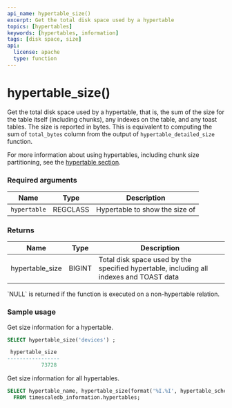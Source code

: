 ```yaml
---
api_name: hypertable_size()
excerpt: Get the total disk space used by a hypertable
topics: [hypertables]
keywords: [hypertables, information]
tags: [disk space, size]
api:
  license: apache
  type: function
---
```


# hypertable_size()

Get the total disk space used by a hypertable, that is, the sum of the
size for the table itself (including chunks), any indexes on the
table, and any toast tables. The size is reported in bytes. This is
equivalent to computing the sum of `total_bytes` column from the
output of `hypertable_detailed_size` function.

For more information about using hypertables, including chunk size partitioning,
see the [hypertable section][hypertable-docs].

### Required arguments

|Name|Type|Description|
|-|-|-|
|`hypertable`|REGCLASS|Hypertable to show the size of|

### Returns

|Name|Type|Description|
|-|-|-|
|hypertable_size|BIGINT|Total disk space used by the specified hypertable, including all indexes and TOAST data|

<Highlight type="tip">
`NULL` is returned if the function is executed on a non-hypertable relation.
</Highlight>

### Sample usage

Get size information for a hypertable.

```sql
SELECT hypertable_size('devices') ;

 hypertable_size
-----------------
           73728
```

Get size information for all hypertables.

```sql
SELECT hypertable_name, hypertable_size(format('%I.%I', hypertable_schema, hypertable_name)::regclass)
  FROM timescaledb_information.hypertables;
```

[hypertable-docs]: /timescaledb/:currentVersion:/how-to-guides/hypertables/

